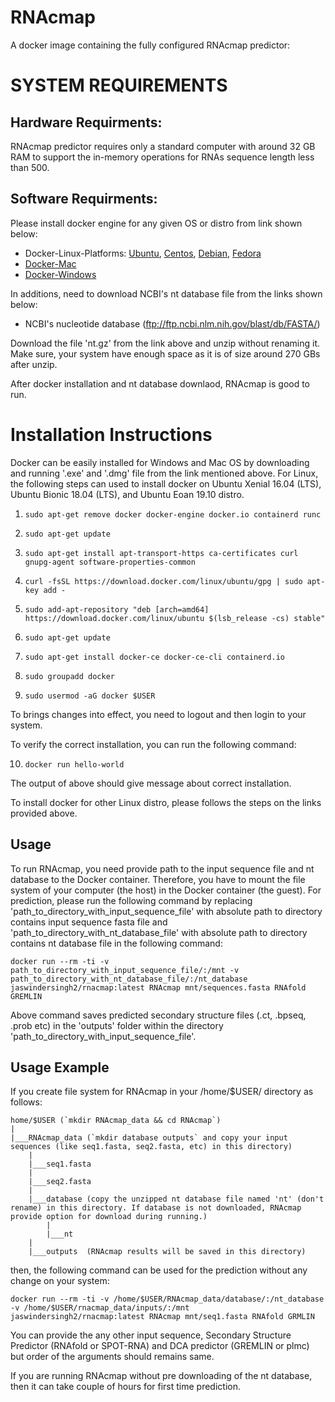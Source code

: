 RNAcmap
===============

A docker image containing the fully configured RNAcmap predictor:

SYSTEM REQUIREMENTS
====
Hardware Requirments:
----
RNAcmap predictor requires only a standard computer with around 32 GB RAM to support the in-memory operations for RNAs sequence length less than 500.

Software Requirments:
----

Please install docker engine for any given OS or distro from link shown below:

* Docker-Linux-Platforms: [Ubuntu](https://docs.docker.com/engine/install/ubuntu/), [Centos](https://docs.docker.com/engine/install/centos/), [Debian](https://docs.docker.com/engine/install/debian/), [Fedora](https://docs.docker.com/engine/install/fedora/)
* [Docker-Mac](https://docs.docker.com/docker-for-mac/install/)
* [Docker-Windows](https://docs.docker.com/docker-for-windows/install/)

In additions, need to download NCBI's nt database file from the links shown below:

* NCBI's nucleotide database (ftp://ftp.ncbi.nlm.nih.gov/blast/db/FASTA/)

Download the file 'nt.gz' from the link above and unzip without renaming it. Make sure, your system have enough space as it is of size around 270 GBs after unzip.

After docker installation and nt database downlaod, RNAcmap is good to run.

Installation Instructions
====
Docker can be easily installed for Windows and Mac OS by downloading and running '.exe' and '.dmg' file from the link mentioned above. For Linux, the following steps can used to install docker on Ubuntu Xenial 16.04 (LTS), Ubuntu Bionic 18.04 (LTS), and Ubuntu Eoan 19.10 distro.


1. `sudo apt-get remove docker docker-engine docker.io containerd runc`

2. `sudo apt-get update`

3. `sudo apt-get install apt-transport-https ca-certificates curl gnupg-agent software-properties-common`

4. `curl -fsSL https://download.docker.com/linux/ubuntu/gpg | sudo apt-key add -`

5. `sudo add-apt-repository "deb [arch=amd64] https://download.docker.com/linux/ubuntu $(lsb_release -cs) stable"`

6. `sudo apt-get update`

7. `sudo apt-get install docker-ce docker-ce-cli containerd.io`

8. `sudo groupadd docker`

9. `sudo usermod -aG docker $USER`

To brings changes into effect, you need to logout and then login to your system.

To verify the correct installation, you can run the following command:

10. `docker run hello-world`

The output of above should give message about correct installation.

To install docker for other Linux distro, please follows the steps on the links provided above.

Usage
-------------------

To run RNAcmap, you need provide path to the input sequence file and nt database to the Docker container. Therefore, you have to mount the file system of your computer (the host) in the Docker container (the guest). For prediction, please run the following command by replacing 'path\_to\_directory\_with\_input\_sequence\_file' with absolute path to directory contains input sequence fasta file and 'path\_to\_directory\_with\_nt\_database\_file' with absolute path to directory contains nt database file in the following command:

```
docker run --rm -ti -v path_to_directory_with_input_sequence_file/:/mnt -v path_to_directory_with_nt_database_file/:/nt_database jaswindersingh2/rnacmap:latest RNAcmap mnt/sequences.fasta RNAfold GREMLIN
```

Above command saves predicted secondary structure files (.ct, .bpseq, .prob etc) in the 'outputs' folder within the directory 'path\_to\_directory\_with\_input\_sequence\_file'.

Usage Example
------------------

If you create file system for RNAcmap in your /home/$USER/ directory as follows:

```
home/$USER (`mkdir RNAcmap_data && cd RNAcmap`)
|
|___RNAcmap_data (`mkdir database outputs` and copy your input sequences (like seq1.fasta, seq2.fasta, etc) in this directory)
    |
    |___seq1.fasta
    |
    |___seq2.fasta
    | 
    |___database (copy the unzipped nt database file named 'nt' (don't rename) in this directory. If database is not downloaded, RNAcmap provide option for download during running.)
        |
        |___nt 
    |
    |___outputs  (RNAcmap results will be saved in this directory)

```

then, the following command can be used for the prediction without any change on your system:

```
docker run --rm -ti -v /home/$USER/RNAcmap_data/database/:/nt_database -v /home/$USER/rnacmap_data/inputs/:/mnt jaswindersingh2/rnacmap:latest RNAcmap mnt/seq1.fasta RNAfold GRMLIN
```

You can provide the any other input sequence, Secondary Structure Predictor (RNAfold or SPOT-RNA) and DCA predictor (GREMLIN or plmc) but order of the arguments should remains same. 

If you are running RNAcmap without pre downloading of the nt database, then it can take couple of hours for first time prediction. 
